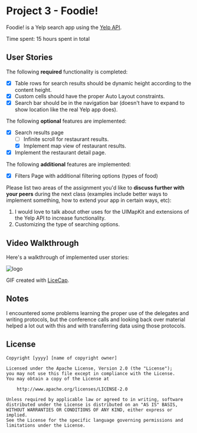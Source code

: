 # Project 3 - Foodie!

Foodie! is a Yelp search app using the [Yelp API](http://www.yelp.com/developers/documentation/v2/search_api).

Time spent: 15 hours spent in total

## User Stories

The following **required** functionality is completed:

- [X] Table rows for search results should be dynamic height according to the content height.
- [X] Custom cells should have the proper Auto Layout constraints.
- [X] Search bar should be in the navigation bar (doesn't have to expand to show location like the real Yelp app does).

The following **optional** features are implemented:

- [X] Search results page
   - [ ] Infinite scroll for restaurant results.
   - [X] Implement map view of restaurant results.
- [X] Implement the restaurant detail page.

The following **additional** features are implemented:

- [X] Filters Page with additional filtering options (types of food)

Please list two areas of the assignment you'd like to **discuss further with your peers** during the next class (examples include better ways to implement something, how to extend your app in certain ways, etc):

1. I would love to talk about other uses for the UIMapKit and extensions of the Yelp API to increase functionality.
2. Customizing the type of searching options.

## Video Walkthrough 

Here's a walkthrough of implemented user stories:

![logo](https://github.com/changrif/Yelp/blob/master/yelp.gif)

GIF created with [LiceCap](http://www.cockos.com/licecap/).

## Notes

I encountered some problems learning the proper use of the delegates and writing protocols, but the conference calls and looking back over material helped a lot out with this and with transferring data using those protocols.

## License

    Copyright [yyyy] [name of copyright owner]

    Licensed under the Apache License, Version 2.0 (the "License");
    you may not use this file except in compliance with the License.
    You may obtain a copy of the License at

        http://www.apache.org/licenses/LICENSE-2.0

    Unless required by applicable law or agreed to in writing, software
    distributed under the License is distributed on an "AS IS" BASIS,
    WITHOUT WARRANTIES OR CONDITIONS OF ANY KIND, either express or implied.
    See the License for the specific language governing permissions and
    limitations under the License.

